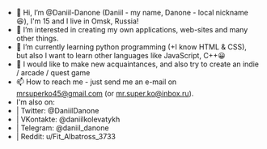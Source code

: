 - 👋 Hi, I’m @Daniil-Danone (Daniil - my name, Danone - local nickname😆), I'm 15 and I live in Omsk, Russia!
- 👀 I’m interested in creating my own applications, web-sites and many other things.
- 🌱 I’m currently learning python programming (+I know HTML & CSS), but also I want to learn other languages like JavaScript, C++😀
- 💞️ I would like to make new acquaintances, and also try to create an indie / arcade / quest game 
- 📫 How to reach me - just send me an e-mail on mrsuperko45@gmail.com (or mr.super.ko@inbox.ru). 
- I'm also on:
-   | Twitter: @DaniilDanone
-   | VKontakte: @daniilkolevatykh
-   | Telegram: @daniil_danone
-   | Reddit: u/Fit_Albatross_3733

<!---
Daniil-Danone/Daniil-Danone is a ✨ special ✨ repository because its `README.md` (this file) appears on your GitHub profile.
You can click the Preview link to take a look at your changes.
--->
